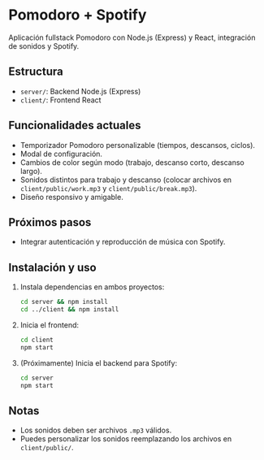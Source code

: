 # Pomodoro + Spotify

Aplicación fullstack Pomodoro con Node.js (Express) y React, integración de sonidos y Spotify.

## Estructura

- `server/`: Backend Node.js (Express)
- `client/`: Frontend React

## Funcionalidades actuales

- Temporizador Pomodoro personalizable (tiempos, descansos, ciclos).
- Modal de configuración.
- Cambios de color según modo (trabajo, descanso corto, descanso largo).
- Sonidos distintos para trabajo y descanso (colocar archivos en `client/public/work.mp3` y `client/public/break.mp3`).
- Diseño responsivo y amigable.

## Próximos pasos

- Integrar autenticación y reproducción de música con Spotify.

## Instalación y uso

1. Instala dependencias en ambos proyectos:
   ```sh
   cd server && npm install
   cd ../client && npm install
   ```
2. Inicia el frontend:
   ```sh
   cd client
   npm start
   ```
3. (Próximamente) Inicia el backend para Spotify:
   ```sh
   cd server
   npm start
   ```

## Notas

- Los sonidos deben ser archivos `.mp3` válidos.
- Puedes personalizar los sonidos reemplazando los archivos en `client/public/`.
